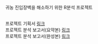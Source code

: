 귀농 진입장벽을 해소하기 위한 R분석 프로젝트<br>
<br>

프로젝트 기획서 [링크](https://docs.google.com/presentation/d/1GABMWI3fUjlgSA7ygkHbGDF6-Awk9d8h3BOg0KFnl2k/edit#slide=id.p1)<br>
프로젝트 분석 보고서(요약본) [링크](https://docs.google.com/presentation/d/1i52-AHcYOEoneeX2tIbRZvKsGUdfgHNvnIj-LjlTOJ8/edit#slide=id.p1)<br>
프로젝트 분석 보고서(완성본) [링크](https://docs.google.com/presentation/d/1pmdbqjBeSOu4SM1UOJ5BDOqNpbFiwjiUWst7ZAGftNY/edit)

